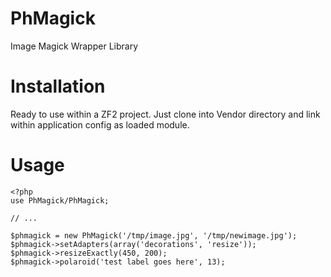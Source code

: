 PhMagick
========

Image Magick Wrapper Library

Installation
============

Ready to use within a ZF2 project. Just clone into Vendor directory and link within application config as loaded module.

Usage
=====

    <?php
    use PhMagick/PhMagick;

    // ...

    $phmagick = new PhMagick('/tmp/image.jpg', '/tmp/newimage.jpg');
    $phmagick->setAdapters(array('decorations', 'resize'));
    $phmagick->resizeExactly(450, 200);
    $phmagick->polaroid('test label goes here', 13);